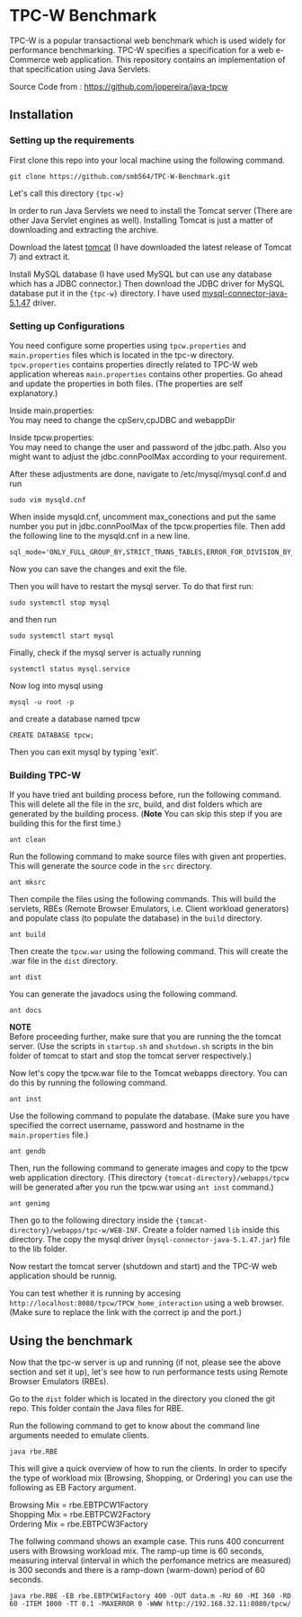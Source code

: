 # TPC-W Benchmark
TPC-W is a popular transactional web benchmark which is used widely for performance benchmarking. TPC-W specifies a specification for a web e-Commerce web application. This repository contains an implementation of that specification using Java Servlets.

Source Code from : https://github.com/jopereira/java-tpcw

## Installation
### Setting up the requirements
First clone this repo into your local machine using the following command.

```
git clone https://github.com/smb564/TPC-W-Benchmark.git
```

Let's call this directory ``{tpc-w}``

In order to run Java Servlets we need to install the Tomcat server (There are other Java Servlet engines as well). Installing Tomcat is just a matter of downloading and extracting the archive.

Download the latest [tomcat](https://tomcat.apache.org/download-70.cgi) (I have downloaded the latest release of Tomcat 7) and extract it.

Install MySQL database (I have used MySQL but can use any database which has a JDBC connector.) Then download the JDBC driver for MySQL database put it in the ``{tpc-w}`` directory. I have used  [mysql-connector-java-5.1.47](https://dev.mysql.com/downloads/file/?id=480090) driver.

### Setting up Configurations
You need configure some properties using ``tpcw.properties`` and  ``main.properties`` files which is located in the tpc-w directory. ``tpcw.properties`` contains properties directly related to TPC-W web application whereas ``main.properties`` contains other properties. Go ahead and update the properties in both files. (The properties are self explanatory.)

Inside main.properties:<br>
You may need to change the cpServ,cpJDBC and webappDir

Inside tpcw.properties:<br>
You may need to change the user and password of the jdbc.path. Also you might want to adjust the jdbc.connPoolMax according to your requirement.

After these adjustments are done, navigate to /etc/mysql/mysql.conf.d and run

`````````
sudo vim mysqld.cnf
`````````
When inside mysqld.cnf, uncomment max_conections and put the same number you put in jdbc.connPoolMax of the tpcw.properties file. Then add the following line to the mysqld.cnf in a new line.

``````````````````````````
sql_mode='ONLY_FULL_GROUP_BY,STRICT_TRANS_TABLES,ERROR_FOR_DIVISION_BY_ZERO,NO_AUTO_CREATE_USER,NO_ENGINE_SUBSTITUTION'
````````````````````````````
Now you can save the changes and exit the file.

Then you will have to restart the mysql server. To do that first run:
``````````
sudo systemctl stop mysql
``````````
and then run 

``````````````
sudo systemctl start mysql
````````````````

Finally, check if the mysql server is actually running

``````````````````````
systemctl status mysql.service
`````````````````````````

Now log into mysql using

```````````````````````
mysql -u root -p
````````````````````````````
and create a database named tpcw

```````````````````````````````````````
CREATE DATABASE tpcw;
```````````````````````````````````````````````
Then you can exit mysql by typing 'exit'.

### Building TPC-W
If you have tried ant building process before, run the following command. This will delete all the file in the src, build, and dist folders which are generated by the building process. (<b>Note</b> You can skip this step if you are building this for the first time.)

```
ant clean
```

Run the following command to make source files with given ant properties. This will generate the source code in the ``src`` directory.

```
ant mksrc
```

Then compile the files using the following commands. This will build the servlets, RBEs (Remote Browser Emulators, i.e. Client workload generators) and populate class (to populate the database) in the ``build`` directory.

```
ant build
```

Then create the `tpcw.war` using the following command. This will create the .war file in the `dist` directory.

```
ant dist
```

You can generate the javadocs using the following command.

```
ant docs
```

<b>NOTE</b> <br>
Before proceeding further, make sure that you are running the the tomcat server. (Use the scripts in `startup.sh` and `shutdown.sh` scripts in the bin folder of tomcat to start and stop the tomcat server respectively.)

Now let's copy the tpcw.war file to the Tomcat webapps directory. You can do this by running the following command.

```
ant inst
```

Use the following command to populate the database. (Make sure you have specified the correct username, password and hostname in the `main.properties` file.)

```
ant gendb
```

Then, run the following command to generate images and copy to the tpcw web application directory. (This directory `{tomcat-directory}/webapps/tpcw` will be generated after you run the tpcw.war using `ant inst` command.)

```
ant genimg
```

Then go to the following directory inside the `{tomcat-directory}/webapps/tpc-w/WEB-INF`. Create a folder named `lib` inside this directory. The copy the mysql driver (`mysql-connector-java-5.1.47.jar`) file to the lib folder.

Now restart the tomcat server (shutdown and start) and the TPC-W web application should be runnig.

You can test whether it is running by accesing ``http://localhost:8080/tpcw/TPCW_home_interaction`` using a web browser. (Make sure to replace the link with the correct ip and the port.)

## Using the benchmark
Now that the tpc-w server is up and running (if not, please see the above section and set it up), let's see how to run performance tests using Remote Browser Emulators (RBEs).

Go to the ``dist`` folder which is located in the directory you cloned the git repo. This folder contain the Java files for RBE.

Run the following command to get to know about the command line arguments needed to emulate clients.

```
java rbe.RBE
```

This will give a quick overview of how to run the clients. In order to specify the type of workload mix (Browsing, Shopping, or Ordering) you can use the following as EB Factory argument.

Browsing Mix = rbe.EBTPCW1Factory <br>
Shopping Mix = rbe.EBTPCW2Factory <br>
Ordering Mix = rbe.EBTPCW3Factory <br>

The follwing command shows an example case. This runs 400 concurrent users with Browsing workload mix. The ramp-up time is 60 seconds, measuring interval (interval in which the perfomance metrics are measured) is 300 seconds and there is a ramp-down (warm-down) period of 60 seconds.

```
java rbe.RBE -EB rbe.EBTPCW1Factory 400 -OUT data.m -RU 60 -MI 360 -RD 60 -ITEM 1000 -TT 0.1 -MAXERROR 0 -WWW http://192.168.32.11:8080/tpcw/
```
